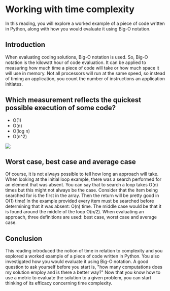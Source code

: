 # Working with time complexity
In this reading, you will explore a worked example of a piece of code written in Python, along with how you would evaluate it using Big-O notation. 

## Introduction
When evaluating coding solutions, Big-O notation is used. So, Big-O notation is the kilowatt hour of code evaluation. It can be applied to measuring how much time a piece of code will take or how much space it will use in memory. Not all processors will run at the same speed, so instead of timing an application, you count the number of instructions an application initiates. 

## Which measurement reflects the quickest possible execution of some code?
- O(1)
- O(n)
- O(log n)
- O(n^2)
<img src="https://d3c33hcgiwev3.cloudfront.net/imageAssetProxy.v1/IGySTDFdRFCkwd9ZdoQTnw_382da9f238024333aca779375c0e5ce1_Picture-1-1-.png?expiry=1704672000000&hmac=9qZiEmmQZEQyd0eNETP3A494hA-yBEhn9noLEUmdrgw"/>

## Worst case, best case and average case 
Of course, it is not always possible to tell how long an approach will take. When looking at the initial loop example, there was a search performed for an element that was absent. You can say that to search a loop takes O(n) times but this might not always be the case. 
Consider that the item being searched for is the first in the array. Then the return will be pretty good in O(1) time! In the example provided every item must be searched before determining that it was absent: O(n) time. The middle case would be that it is found around the middle of the loop O(n/2). When evaluating an approach, three definitions are used: best case, worst case and average case. 

## Conclusion 
This reading introduced the notion of time in relation to complexity and you explored a worked example of a piece of code written in Python. You also investigated how you would evaluate it using Big-O notation. 
A good question to ask yourself before you start is, "how many computations does my solution employ and is there a better way?" Now that you know how to use a metric to evaluate the solution to a given problem, you can start thinking of its efficacy concerning time complexity. 
